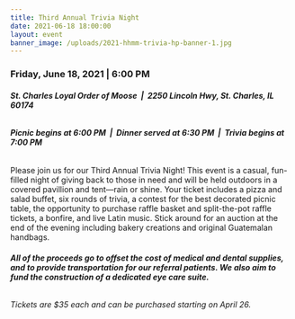 ```yaml
---
title: Third Annual Trivia Night
date: 2021-06-18 18:00:00
layout: event
banner_image: /uploads/2021-hhmm-trivia-hp-banner-1.jpg
---
```


### **Friday, June 18, 2021 \| 6:00 PM**

###### **St. Charles Loyal Order of Moose&nbsp; \|&nbsp; 2250 Lincoln Hwy, St. Charles, IL 60174**

###### **Picnic begins at 6:00 PM&nbsp; \|&nbsp; Dinner served at 6:30 PM&nbsp; \|&nbsp; Trivia begins at 7:00 PM**

Please join us for our Third Annual Trivia Night\! This event is a casual, fun-filled night of giving back to those in need and will be held outdoors in a covered pavillion and tent—rain or shine. Your ticket includes a pizza and salad buffet, six rounds of trivia, a contest for the best decorated picnic table, the opportunity to purchase raffle basket and split-the-pot raffle tickets, a bonfire, and live Latin music. Stick around for an auction at the end of the evening including bakery creations and original Guatemalan handbags.

###### **All of the proceeds go to offset the cost of medical and dental supplies, and to provide transportation for our referral patients. We also aim to fund the construction of a dedicated eye care suite.**

*Tickets are $35 each and can be purchased starting on April 26.*
